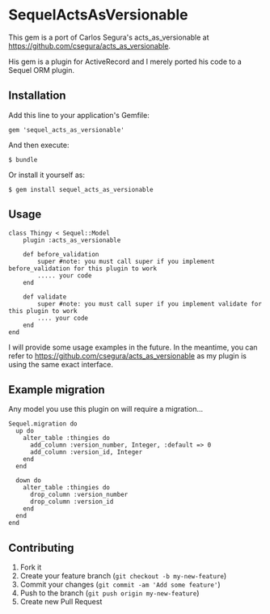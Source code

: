 # SequelActsAsVersionable

This gem is a port of Carlos Segura's acts_as_versionable at https://github.com/csegura/acts_as_versionable.

His gem is a plugin for ActiveRecord and I merely ported his code to a Sequel ORM plugin.



## Installation

Add this line to your application's Gemfile:

    gem 'sequel_acts_as_versionable'

And then execute:

    $ bundle

Or install it yourself as:

    $ gem install sequel_acts_as_versionable

## Usage

    class Thingy < Sequel::Model
        plugin :acts_as_versionable

        def before_validation
            super #note: you must call super if you implement before_validation for this plugin to work
            ..... your code
        end

        def validate
            super #note: you must call super if you implement validate for this plugin to work
            .... your code
        end
    end


I will provide some usage examples in the future. In the meantime, you can refer to https://github.com/csegura/acts_as_versionable
as my plugin is using the same exact interface.

## Example migration

Any model you use this plugin on will require a migration...

    Sequel.migration do
      up do
        alter_table :thingies do
          add_column :version_number, Integer, :default => 0
          add_column :version_id, Integer
        end
      end

      down do
        alter_table :thingies do
          drop_column :version_number
          drop_column :version_id
        end
      end
    end


## Contributing

1. Fork it
2. Create your feature branch (`git checkout -b my-new-feature`)
3. Commit your changes (`git commit -am 'Add some feature'`)
4. Push to the branch (`git push origin my-new-feature`)
5. Create new Pull Request
